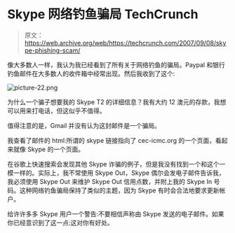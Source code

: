 # Skype 网络钓鱼骗局 TechCrunch

> 原文：<https://web.archive.org/web/https://techcrunch.com/2007/09/08/skype-phishing-scam/>

像大多数人一样，我认为我已经看到了所有关于网络钓鱼的骗局。Paypal 和银行钓鱼邮件在大多数人的收件箱中经常出现。然后我收到了这个:

![picture-22.png](img/c7996267cd4d8cbcf81cc095e82fe330.png)

为什么一个骗子想要我的 Skype T2 的详细信息？我有大约 12 澳元的存款，我想可以用来打电话，但这似乎不值得。

值得注意的是，Gmail 并没有认为这封邮件是一个骗局。

我查看了邮件的 html:所谓的 skype 链接指向了 cec-icmc.org 的一个页面，看起来就像 Skype 的一个页面。

在谷歌上快速搜索会发现其他 Skype 诈骗的例子，但是我没有找到一个和这个一模一样的。实际上，我不常使用 Skype Out，Skype 偶尔会发电子邮件告诉我，我必须使用 Skype Out 来维护 Skype Out 信用点数，并附上我的 Skype In 号码。这种网络钓鱼骗局保持了类似的主题，因为 Skype 有时会合法地要求更新帐户。

给许许多多 Skype 用户一个警告:不要相信声称由 Skype 发送的电子邮件。如果你已经意识到了这一点:这对你有好处。